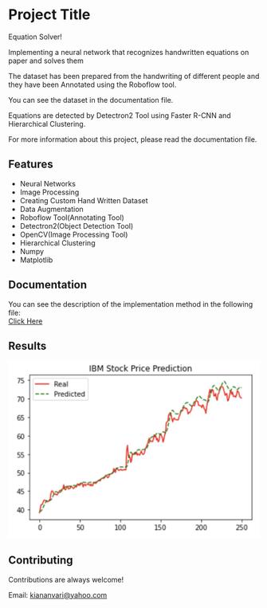 
# Project Title

Equation Solver!

Implementing a neural network that recognizes handwritten equations on paper and solves them

The dataset has been prepared from the handwriting of different people and they have been Annotated using the Roboflow tool.

You can see the dataset in the documentation file.

Equations are detected by Detectron2 Tool using Faster R-CNN and Hierarchical Clustering.

For more information about this project, please read the documentation file.

## Features

- Neural Networks
- Image Processing
- Creating Custom Hand Written Dataset
- Data Augmentation
- Roboflow Tool(Annotating Tool)
- Detectron2(Object Detection Tool)
- OpenCV(Image Processing Tool)
- Hierarchical Clustering
- Numpy
- Matplotlib
## Documentation

You can see the description of the implementation method in the following file:  
[Click Here](https://linktodocumentation)

## Results 

![App Screenshot](https://github.com/kiananvari/LSTM-price-prediction/raw/main/Result.png)


## Contributing

Contributions are always welcome!

Email: kiananvari@yahoo.com

